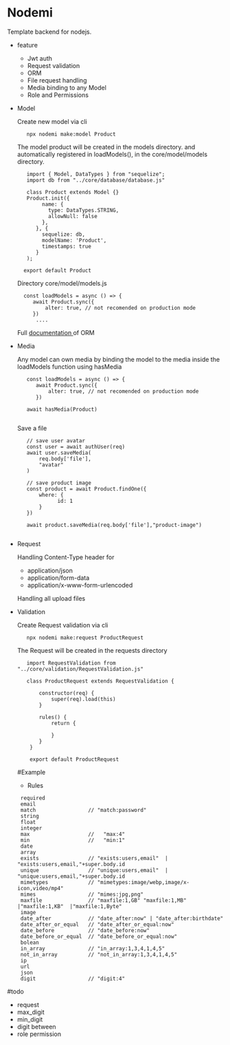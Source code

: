 # Nodemi

Template backend for nodejs.

- feature
   - Jwt auth
   - Request validation
   - ORM
   - File request handling
   - Media binding to any Model
   - Role and Permissions

- Model
   
   Create new model via cli
   
   ```
      npx nodemi make:model Product
   ```
   
  The model product will be created in the models directory. and automatically registered in loadModels(), in the core/model/models directory.
   
   
   ```
      import { Model, DataTypes } from "sequelize";
      import db from "../core/database/database.js"
      
      class Product extends Model {}
      Product.init({
           name: {
             type: DataTypes.STRING,
             allowNull: false
           },
         }, {
           sequelize: db, 
           modelName: 'Product',
           timestamps: true
         }
      );

     export default Product
    ```
    
    Directory core/model/models.js
   
    ``` 
      const loadModels = async () => {
         await Product.sync({
             alter: true, // not recomended on production mode
         })
          ....
    ```
    
    Full <a target="_blank" href="https://sequelize.org/docs/v6/core-concepts/model-basics/"> documentation </a> of ORM
 
 - Media
 
   Any model can own media by binding the model to the media inside the loadModels function using hasMedia
   ```
      const loadModels = async () => {
         await Product.sync({
             alter: true, // not recomended on production mode
         })
    
      await hasMedia(Product)
    
   ```
   
   Save a file 
   
   ```
      // save user avatar
      const user = await authUser(req)
      await user.saveMedia(
          req.body['file'],
          "avatar"
      )

      // save product image
      const product = await Product.findOne({
          where: {
                id: 1
          }
      }) 

      await product.saveMedia(req.body['file'],"product-image")
    
   ```
   
 - Request
    
   Handling Content-Type header for
     - application/json 
     - application/form-data 
     - application/x-www-form-urlencoded
   
   Handling all upload files

 - Validation 
 
   Create Request validation via cli
   
   ```
      npx nodemi make:request ProductRequest
   ```
   The Request will be created in the requests directory
   ```
      import RequestValidation from "../core/validation/RequestValidation.js"
     
      class ProductRequest extends RequestValidation {
     
          constructor(req) {
              super(req).load(this)
          }

          rules() {
              return {

              }
          }
       }

       export default ProductRequest
   ```
   #Example
   
   
   
   
   - Rules
   ```
    required
    email
    match                 // "match:password"
    string
    float
    integer
    max                   //   "max:4"
    min                   //   "min:1" 
    date 
    array
    exists                // "exists:users,email"  | "exists:users,email,"+super.body.id
    unique                // "unique:users,email"  | "unique:users,email,"+super.body.id
    mimetypes             // "mimetypes:image/webp,image/x-icon,video/mp4"
    mimes                 // "mimes:jpg,png"
    maxfile               // "maxfile:1,GB" "maxfile:1,MB"  |"maxfile:1,KB"  |"maxfile:1,Byte"
    image                
    date_after            // "date_after:now" | "date_after:birthdate"
    date_after_or_equal   // "date_after_or_equal:now"
    date_before           // "date_before:now"
    date_before_or_equal  // "date_before_or_equal:now"
    bolean       
    in_array              // "in_array:1,3,4,1,4,5"
    not_in_array          // "not_in_array:1,3,4,1,4,5"
    ip
    url
    json
    digit                 // "digit:4"

   ```






#todo 

 

- request 
 - max_digit
 - min_digit
 - digit between
- role permission



